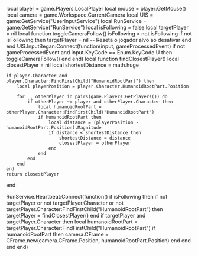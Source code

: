 local player = game.Players.LocalPlayer
local mouse = player:GetMouse()
local camera = game.Workspace.CurrentCamera
local UIS = game:GetService("UserInputService")
local RunService = game:GetService("RunService")
local isFollowing = false
local targetPlayer = nil
local function toggleCameraFollow()
    isFollowing = not isFollowing
    if not isFollowing then
        targetPlayer = nil -- Reseta o jogador alvo ao desativar
    end
end
UIS.InputBegan:Connect(function(input, gameProcessedEvent)
    if not gameProcessedEvent and input.KeyCode == Enum.KeyCode.U then
        toggleCameraFollow()
    end
end)
local function findClosestPlayer()
    local closestPlayer = nil
    local shortestDistance = math.huge

    if player.Character and player.Character:FindFirstChild("HumanoidRootPart") then
        local playerPosition = player.Character.HumanoidRootPart.Position

        for _, otherPlayer in pairs(game.Players:GetPlayers()) do
            if otherPlayer ~= player and otherPlayer.Character then
                local humanoidRootPart = otherPlayer.Character:FindFirstChild("HumanoidRootPart")
                if humanoidRootPart then
                    local distance = (playerPosition - humanoidRootPart.Position).Magnitude
                    if distance < shortestDistance then
                        shortestDistance = distance
                        closestPlayer = otherPlayer
                    end
                end
            end
        end
    end
    return closestPlayer
end

RunService.Heartbeat:Connect(function()
    if isFollowing then
        if not targetPlayer or not targetPlayer.Character or not targetPlayer.Character:FindFirstChild("HumanoidRootPart") then
            targetPlayer = findClosestPlayer()
        end
        if targetPlayer and targetPlayer.Character then
            local humanoidRootPart = targetPlayer.Character:FindFirstChild("HumanoidRootPart")
            if humanoidRootPart then
                camera.CFrame = CFrame.new(camera.CFrame.Position, humanoidRootPart.Position)
            end
        end
    end
end)
